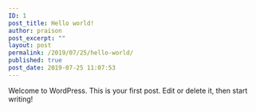 ```yaml
---
ID: 1
post_title: Hello world!
author: praison
post_excerpt: ""
layout: post
permalink: /2019/07/25/hello-world/
published: true
post_date: 2019-07-25 11:07:53
---
```

<!-- wp:paragraph -->
<p>Welcome to WordPress. This is your first post. Edit or delete it, then start writing!</p>
<!-- /wp:paragraph -->